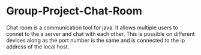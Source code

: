 # Group-Project-Chat-Room
Chat room is a communication tool for java. It allows multiple users to connet to the a server and chat with each other. 
This is possible on different devices along as the port number is the same and is connected to the ip address of the local host.

